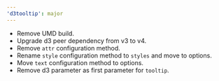 ```yaml
---
'd3tooltip': major
---
```


- Remove UMD build.
- Upgrade d3 peer dependency from v3 to v4.
- Remove `attr` configuration method.
- Rename `style` configuration method to `styles` and move to options.
- Move `text` configuration method to options.
- Remove d3 parameter as first parameter for `tooltip`.
